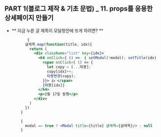 ## PART 1(블로그 제작 & 기초 문법) _ 11. props를 응용한 상세페이지 만들기

- ** 지금 누른 글 제목이 모달창안에 뜨게 하려면? **
  ```jsx
         {
        글제목.map(function(title, idx){
          return (
            <div className="list" key={idx}>
              <h4 onClick={ () =>  { setModal(!modal); setTitle(idx) }}> { 글제목[idx] } 
                <span onClick={ () => {
                  let copy = [...따봉];
                  copy[idx]++;
                  따봉변경(copy);
                }}> 👍 </span> 
                {따봉[idx]}
              </h4>
              <p>2월 17일 발행</p>
            </div>
          )
        })
      }

      {
        modal == true ? <Modal title={title} 글제목={글제목}/> : null
      }
  ```
